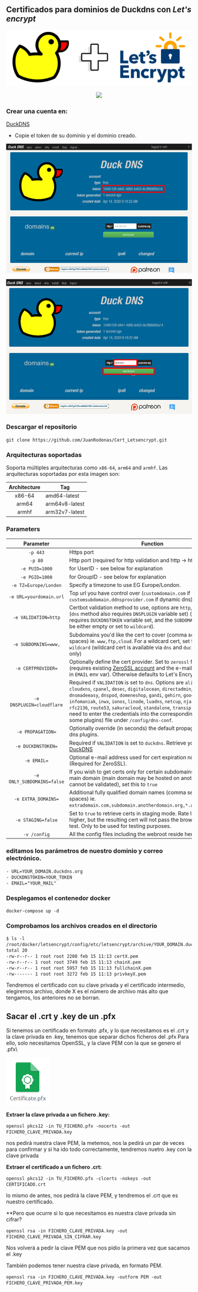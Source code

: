 ## Certificados para dominios de Duckdns con _Let's encrypt_
<p align="center">
  <img src="https://github.com/JuanRodenas/Cert_Letsencrypt/blob/main/duckdns-letsencrypt.png"
       width="700"/>
</p>

<p align="center">
  <img src="https://logos-world.net/wp-content/uploads/2021/02/Docker-Symbol.png" 
       width="300"/>
</p>

### Crear una cuenta en:
[DuckDNS](https://www.duckdns.org)
- Copie el token de su dominio y el dominio creado.

![alt text](https://github.com/JuanRodenas/Cert_Letsencrypt/blob/main/token-duckdns.png)

![alt text](https://github.com/JuanRodenas/Cert_Letsencrypt/blob/main/Dominio-duckdns.png)


### Descargar el repositorio
```
git clone https://github.com/JuanRodenas/Cert_Letsencrypt.git
```
### Arquitecturas soportadas
Soporta múltiples arquitecturas como `x86-64`, `arm64` and `armhf`. Las arquitecturas soportadas por esta imagen son:

| Architecture | Tag |
| :----: | --- |
| x86-64 | amd64-latest |
| arm64 | arm64v8-latest |
| armhf | arm32v7-latest |

### Parameters
| Parameter | Function |
| :----: | --- |
| `-p 443` | Https port |
| `-p 80` | Http port (required for http validation and http -> https redirect) |
| `-e PUID=1000` | for UserID - see below for explanation |
| `-e PGID=1000` | for GroupID - see below for explanation |
| `-e TZ=Europe/London` | Specify a timezone to use EG Europe/London. |
| `-e URL=yourdomain.url` | Top url you have control over (`customdomain.com` if you own it, or `customsubdomain.ddnsprovider.com` if dynamic dns). |
| `-e VALIDATION=http` | Certbot validation method to use, options are `http`, `dns` or `duckdns` (`dns` method also requires `DNSPLUGIN` variable set) (`duckdns` method requires `DUCKDNSTOKEN` variable set, and the `SUBDOMAINS` variable must be either empty or set to `wildcard`). |
| `-e SUBDOMAINS=www,` | Subdomains you'd like the cert to cover (comma separated, no spaces) ie. `www,ftp,cloud`. For a wildcard cert, set this _exactly_ to `wildcard` (wildcard cert is available via `dns` and `duckdns` validation only) |
| `-e CERTPROVIDER=` | Optionally define the cert provider. Set to `zerossl` for ZeroSSL certs (requires existing [ZeroSSL account](https://app.zerossl.com/signup) and the e-mail address entered in `EMAIL` env var). Otherwise defaults to Let's Encrypt. |
| `-e DNSPLUGIN=cloudflare` | Required if `VALIDATION` is set to `dns`. Options are `aliyun`, `cloudflare`, `cloudxns`, `cpanel`, `desec`, `digitalocean`, `directadmin`, `dnsimple`, `dnsmadeeasy`, `dnspod`, `domeneshop`, `gandi`, `gehirn`, `google`, `he`, `hetzner`, `infomaniak`, `inwx`, `ionos`, `linode`, `luadns`, `netcup`, `njalla`, `nsone`, `ovh`, `rfc2136`, `route53`, `sakuracloud`, `standalone`, `transip` and `vultr`. Also need to enter the credentials into the corresponding ini (or json for some plugins) file under `/config/dns-conf`. |
| `-e PROPAGATION=` | Optionally override (in seconds) the default propagation time for the dns plugins. |
| `-e DUCKDNSTOKEN=` | Required if `VALIDATION` is set to `duckdns`. Retrieve your token from [DuckDNS](https://www.duckdns.org/) |
| `-e EMAIL=` | Optional e-mail address used for cert expiration notifications (Required for ZeroSSL). |
| `-e ONLY_SUBDOMAINS=false` | If you wish to get certs only for certain subdomains, but not the main domain (main domain may be hosted on another machine and cannot be validated), set this to `true` |
| `-e EXTRA_DOMAINS=` | Additional fully qualified domain names (comma separated, no spaces) ie. `extradomain.com,subdomain.anotherdomain.org,*.anotherdomain.org` |
| `-e STAGING=false` | Set to `true` to retrieve certs in staging mode. Rate limits will be much higher, but the resulting cert will not pass the browser's security test. Only to be used for testing purposes. |
| `-v /config` | All the config files including the webroot reside here. |

### editamos los parámetros de nuestro dominio y correo electrónico.
```
- URL=YOUR_DOMAIN.duckdns.org
- DUCKDNSTOKEN=YOUR_TOKEN
- EMAIL="YOUR_MAIL"
```

### Desplegamos el contenedor docker
```
docker-compose up -d
```
### Comprobamos los archivos creados en el directorio
```
$ ls -l /root/docker/letsencrypt/config/etc/letsencrypt/archive/YOUR_DOMAIN.duckdns.org/
total 20
-rw-r--r-- 1 root root 2208 feb 15 11:13 certX.pem
-rw-r--r-- 1 root root 3749 feb 15 11:13 chainX.pem
-rw-r--r-- 1 root root 5957 feb 15 11:13 fullchainX.pem
-rw------- 1 root root 3272 feb 15 11:13 privkeyX.pem
```
Tendremos el certificado con su clave privada y el certificado intermedio, elegiremos archivo, donde X es el número de archivo más alto que tengamos, los anteriores no se borran.

## Sacar el .crt y .key de un .pfx

Si tenemos un certificado en formato .pfx, y lo que necesitamos es el .crt y la clave privada en .key, tenemos que separar dichos ficheros del .pfx
Para ello, solo necesitamos OpenSSL, y la clave PEM con la que se genero el .pfx\

![alt text](https://github.com/JuanRodenas/Cert_Letsencrypt/blob/main/img_cert.png)

**Extraer la clave privada a un fichero .key:**
```
openssl pkcs12 -in TU_FICHERO.pfx -nocerts -out FICHERO_CLAVE_PRIVADA.key
```

nos pedirá nuestra clave PEM, la metemos, nos la pedirá un par de veces para confirmar y si ha ido todo correctamente, tendremos nuetro .key con la clave privada

**Extraer el certificado a un fichero .crt:**
```
openssl pkcs12 -in TU_FICHERO.pfx -clcerts -nokeys -out CERTIFICADO.crt
```
lo mismo de antes, nos pedirá la clave PEM, y tendremos el .crt que es nuestro certificado.

**Pero que ocurre si lo que necesitamos es nuestra clave privada sin cifrar?
```
openssl rsa -in FICHERO_CLAVE_PRIVADA.key -out FICHERO_CLAVE_PRIVADA_SIN_CIFRAR.key
```

Nos volverá a pedir la clave PEM que nos pidio la primera vez que sacamos el .key

También podemos tener nuestra clave privada, en formato PEM.
```
openssl rsa -in FICHERO_CLAVE_PRIVADA.key -outform PEM -out FICHERO_CLAVE_PRIVADA_PEM.key
```
